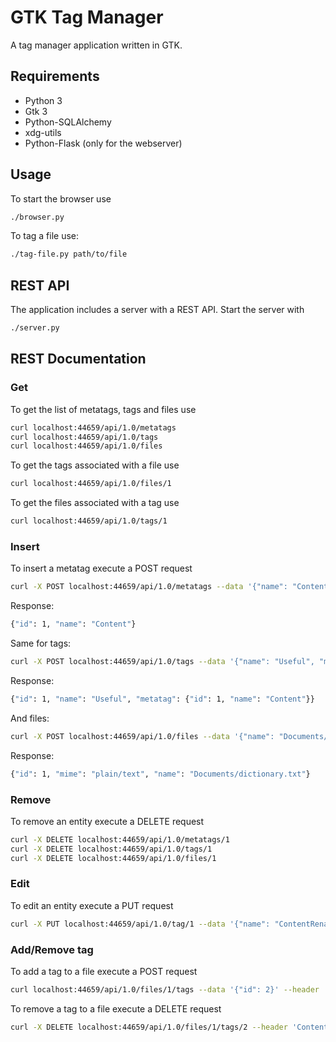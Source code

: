 # GTK Tag Manager
A tag manager application written in GTK.

## Requirements
- Python 3
- Gtk 3
- Python-SQLAlchemy
- xdg-utils
- Python-Flask (only for the webserver)

## Usage

To start the browser use
```sh
./browser.py
``` 

To tag a file use:
```sh
./tag-file.py path/to/file
``` 

## REST API

The application includes a server with a REST API.
Start the server with
```sh
./server.py
``` 

## REST Documentation

### Get

To get the list of metatags, tags and files use
```sh
curl localhost:44659/api/1.0/metatags
curl localhost:44659/api/1.0/tags
curl localhost:44659/api/1.0/files
```


To get the tags associated with a file use
```sh
curl localhost:44659/api/1.0/files/1
```

To get the files associated with a tag use
```sh
curl localhost:44659/api/1.0/tags/1
```

### Insert

To insert a metatag execute a POST request
```sh
curl -X POST localhost:44659/api/1.0/metatags --data '{"name": "Content"}' --header 'Content-Type:application/json'
```
Response:
```sh
{"id": 1, "name": "Content"}
```

Same for tags:
```sh
curl -X POST localhost:44659/api/1.0/tags --data '{"name": "Useful", "metatag" : {"id": 1} }' --header 'Content-Type:application/json'
```
Response:
```sh
{"id": 1, "name": "Useful", "metatag": {"id": 1, "name": "Content"}}
```

And files:
```sh
curl -X POST localhost:44659/api/1.0/files --data '{"name": "Documents/dictionary.txt", "mime" : "plain/text" }' --header 'Content-Type:application/json'
```
Response:
```sh
{"id": 1, "mime": "plain/text", "name": "Documents/dictionary.txt"}
```

### Remove

To remove an entity execute a DELETE request
```sh
curl -X DELETE localhost:44659/api/1.0/metatags/1
curl -X DELETE localhost:44659/api/1.0/tags/1
curl -X DELETE localhost:44659/api/1.0/files/1
```

### Edit

To edit an entity execute a PUT request
```sh
curl -X PUT localhost:44659/api/1.0/tag/1 --data '{"name": "ContentRenamed"}' --header 'Content-Type:application/json'
```

### Add/Remove tag
To add a tag to a file execute a POST request
```sh
curl localhost:44659/api/1.0/files/1/tags --data '{"id": 2}' --header 'Content-Type:application/json'
```
To remove a tag to a file execute a DELETE request
```sh
curl -X DELETE localhost:44659/api/1.0/files/1/tags/2 --header 'Content-Type:application/json'
```
